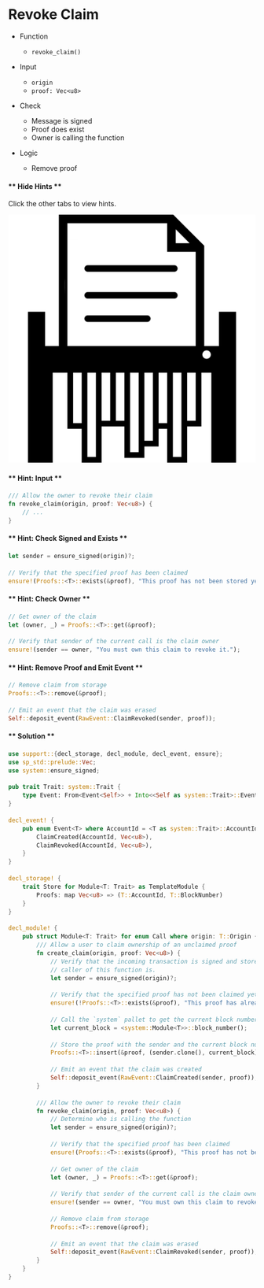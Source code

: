 # Revoke Claim

* Function
	* `revoke_claim()`

* Input
	* `origin`
	* `proof: Vec<u8>`

* Check
	* Message is signed
	* Proof does exist
	* Owner is calling the function

* Logic
	* Remove proof

<!-- slide:break-30 -->

<!-- tabs:start -->

#### ** Hide Hints **

Click the other tabs to view hints.

![Shred Paper](./assets/revoke.png ':size=300')

#### ** Hint: Input **

```rust
/// Allow the owner to revoke their claim
fn revoke_claim(origin, proof: Vec<u8>) {
	// ...
}
```

#### ** Hint: Check Signed and Exists **

```rust
let sender = ensure_signed(origin)?;

// Verify that the specified proof has been claimed
ensure!(Proofs::<T>::exists(&proof), "This proof has not been stored yet.");
```

#### ** Hint: Check Owner **

```rust
// Get owner of the claim
let (owner, _) = Proofs::<T>::get(&proof);

// Verify that sender of the current call is the claim owner
ensure!(sender == owner, "You must own this claim to revoke it.");
```

#### ** Hint: Remove Proof and Emit Event **

```rust
// Remove claim from storage
Proofs::<T>::remove(&proof);

// Emit an event that the claim was erased
Self::deposit_event(RawEvent::ClaimRevoked(sender, proof));
```

#### ** Solution **

```rust
use support::{decl_storage, decl_module, decl_event, ensure};
use sp_std::prelude::Vec;
use system::ensure_signed;

pub trait Trait: system::Trait {
	type Event: From<Event<Self>> + Into<<Self as system::Trait>::Event>;
}

decl_event! {
	pub enum Event<T> where AccountId = <T as system::Trait>::AccountId {
		ClaimCreated(AccountId, Vec<u8>),
		ClaimRevoked(AccountId, Vec<u8>),
	}
}

decl_storage! {
	trait Store for Module<T: Trait> as TemplateModule {
		Proofs: map Vec<u8> => (T::AccountId, T::BlockNumber)
	}
}

decl_module! {
	pub struct Module<T: Trait> for enum Call where origin: T::Origin {
		/// Allow a user to claim ownership of an unclaimed proof
		fn create_claim(origin, proof: Vec<u8>) {
			// Verify that the incoming transaction is signed and store who the
			// caller of this function is.
			let sender = ensure_signed(origin)?;

			// Verify that the specified proof has not been claimed yet or error with the message
			ensure!(!Proofs::<T>::exists(&proof), "This proof has already been claimed.");

			// Call the `system` pallet to get the current block number
			let current_block = <system::Module<T>>::block_number();

			// Store the proof with the sender and the current block number
			Proofs::<T>::insert(&proof, (sender.clone(), current_block));

			// Emit an event that the claim was created
			Self::deposit_event(RawEvent::ClaimCreated(sender, proof));
		}

		/// Allow the owner to revoke their claim
		fn revoke_claim(origin, proof: Vec<u8>) {
			// Determine who is calling the function
			let sender = ensure_signed(origin)?;

			// Verify that the specified proof has been claimed
			ensure!(Proofs::<T>::exists(&proof), "This proof has not been stored yet.");

			// Get owner of the claim
			let (owner, _) = Proofs::<T>::get(&proof);

			// Verify that sender of the current call is the claim owner
			ensure!(sender == owner, "You must own this claim to revoke it.");

			// Remove claim from storage
			Proofs::<T>::remove(&proof);

			// Emit an event that the claim was erased
			Self::deposit_event(RawEvent::ClaimRevoked(sender, proof));
		}
	}
}
```

<!-- tabs:end -->
